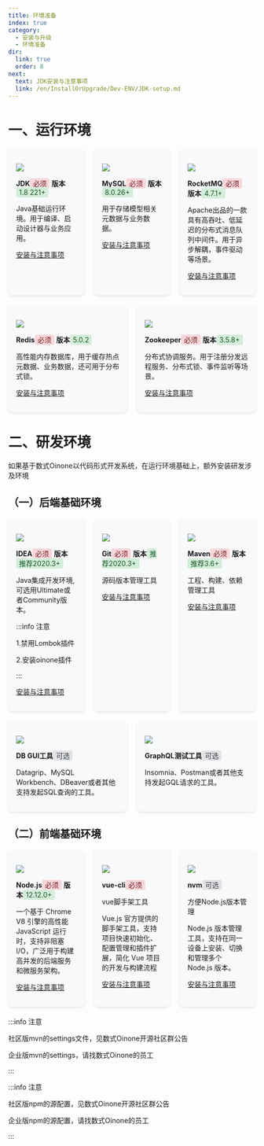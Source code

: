```yaml
---
title: 环境准备
index: true
category:
  - 安装与升级
  - 环境准备
dir:
  link: true
  order: 8
next:
  text: JDK安装与注意事项
  link: /en/InstallOrUpgrade/Dev-ENV/JDK-setup.md
---
```

# 一、运行环境

<div style="display: flex; gap: 20px; margin: 20px 0;">

  <div style="flex: 1; background: #f8f9fa; border-radius: 8px; padding: 16px; box-shadow: 0 2px 5px rgba(0,0,0,0.1);">

![](https://oinone-jar.oss-cn-zhangjiakou.aliyuncs.com/welcome-document/Installation-and-Upgrade/Preparing-the-development-environment/jdk.png)

**JDK**<span style="background-color:#f8d7da; color:#721c24; padding:2px 6px; border-radius:4px;">必须</span>
**版本**<span style="background-color:#d4edda; color:#155724; padding:2px 6px; border-radius:4px;">1.8 221+</span>

Java基础运行环境。用于编译、启动设计器与业务应用。

[安装与注意事项](/zh-cn/InstallOrUpgrade/Dev-ENV/JDK-setup.md)
  </div>

  <div style="flex: 1; background: #f8f9fa; border-radius: 8px; padding: 16px; box-shadow: 0 2px 5px rgba(0,0,0,0.1);">

![](https://oinone-jar.oss-cn-zhangjiakou.aliyuncs.com/welcome-document/Installation-and-Upgrade/Preparing-the-development-environment/mysql.png)

**MySQL**<span style="background-color:#f8d7da; color:#721c24; padding:2px 6px; border-radius:4px;">必须</span>
**版本**<span style="background-color:#d4edda; color:#155724; padding:2px 6px; border-radius:4px;">8.0.26+</span>

用于存储模型相关元数据与业务数据。

[安装与注意事项](/zh-cn/InstallOrUpgrade/Dev-ENV/MySQL-setup.md)
  </div>

  <div style="flex: 1; background: #f8f9fa; border-radius: 8px; padding: 16px; box-shadow: 0 2px 5px rgba(0,0,0,0.1);">

![](https://oinone-jar.oss-cn-zhangjiakou.aliyuncs.com/welcome-document/Installation-and-Upgrade/Preparing-the-development-environment/rocketMQ.png)

**RocketMQ**<span style="background-color:#f8d7da; color:#721c24; padding:2px 6px; border-radius:4px;">必须</span>
**版本**<span style="background-color:#d4edda; color:#155724; padding:2px 6px; border-radius:4px;">4.7.1+</span>

Apache出品的一款具有高吞吐、低延迟的分布式消息队列中间件。用于异步解耦，事件驱动等场景。

[安装与注意事项](/zh-cn/InstallOrUpgrade/Dev-ENV/RocketMQ-setup.md)
  </div>
</div>

<div style="display: flex; gap: 20px; margin: 20px 0;">

  <div style="flex: 1; background: #f8f9fa; border-radius: 8px; padding: 16px; box-shadow: 0 2px 5px rgba(0,0,0,0.1);">

![](https://oinone-jar.oss-cn-zhangjiakou.aliyuncs.com/welcome-document/Installation-and-Upgrade/Preparing-the-development-environment/redis.png?x-oss-process=image/resize,h_196)

**Redis**<span style="background-color:#f8d7da; color:#721c24; padding:2px 6px; border-radius:4px;">必须</span>
**版本**<span style="background-color:#d4edda; color:#155724; padding:2px 6px; border-radius:4px;">5.0.2</span>

高性能内存数据库，用于缓存热点元数据、业务数据，还可用于分布式锁。

[安装与注意事项](/zh-cn/InstallOrUpgrade/Dev-ENV/Redis-setup.md)
  </div>

  <div style="flex: 1; background: #f8f9fa; border-radius: 8px; padding: 16px; box-shadow: 0 2px 5px rgba(0,0,0,0.1);">

![](https://oinone-jar.oss-cn-zhangjiakou.aliyuncs.com/welcome-document/Installation-and-Upgrade/Preparing-the-development-environment/zookeeper.png?x-oss-process=image/resize,h_196)

**Zookeeper**<span style="background-color:#f8d7da; color:#721c24; padding:2px 6px; border-radius:4px;">必须</span>
**版本**<span style="background-color:#d4edda; color:#155724; padding:2px 6px; border-radius:4px;">3.5.8+ </span>

分布式协调服务。用于注册分发远程服务、分布式锁、事件监听等场景。

[安装与注意事项](/zh-cn/InstallOrUpgrade/Dev-ENV/Zookeeper-setup.md)
  </div>

</div>



# 二、研发环境
如果基于数式Oinone以代码形式开发系统，在运行环境基础上，额外安装研发涉及环境

## （一）后端基础环境

<div style="display: flex; gap: 20px; margin: 20px 0;">

  <div style="flex: 1; background: #f8f9fa; border-radius: 8px; padding: 16px; box-shadow: 0 2px 5px rgba(0,0,0,0.1);">

  ![](https://oinone-jar.oss-cn-zhangjiakou.aliyuncs.com/welcome-document/Installation-and-Upgrade/Preparing-the-development-environment/idea.png)

**IDEA**<span style="background-color:#f8d7da; color:#721c24; padding:2px 6px; border-radius:4px;">必须</span>
**版本**<span style="background-color:#d4edda; color:#155724; padding:2px 6px; border-radius:4px;">推荐2020.3+</span>

Java集成开发环境, 可选用Ultimate或者Community版本。

:::info 注意

1.禁用Lombok插件

2.安装oinone插件

:::

[安装与注意事项](/zh-cn/DevManual/Tutorials/setup-guide.md#三、后端额外工具)
  </div>

  <div style="flex: 1; background: #f8f9fa; border-radius: 8px; padding: 16px; box-shadow: 0 2px 5px rgba(0,0,0,0.1);">

  ![](https://oinone-jar.oss-cn-zhangjiakou.aliyuncs.com/welcome-document/Installation-and-Upgrade/Preparing-the-development-environment/git.png)

**Git**<span style="background-color:#f8d7da; color:#721c24; padding:2px 6px; border-radius:4px;">必须</span>
**版本**<span style="background-color:#d4edda; color:#155724; padding:2px 6px; border-radius:4px;">推荐2020.3+</span>

源码版本管理工具

[安装与注意事项](/zh-cn/InstallOrUpgrade/Dev-ENV/Git-setup.md)

  </div>

  <div style="flex: 1; background: #f8f9fa; border-radius: 8px; padding: 16px; box-shadow: 0 2px 5px rgba(0,0,0,0.1);">

  ![](https://oinone-jar.oss-cn-zhangjiakou.aliyuncs.com/welcome-document/Installation-and-Upgrade/Preparing-the-development-environment/maven.png)

**Maven**<span style="background-color:#f8d7da; color:#721c24; padding:2px 6px; border-radius:4px;">必须</span>
**版本**<span style="background-color:#d4edda; color:#155724; padding:2px 6px; border-radius:4px;">推荐3.6+</span>

工程、构建、依赖管理工具

[安装与注意事项](/zh-cn/InstallOrUpgrade/Dev-ENV/Maven-setup.md)

  </div>

</div>

<div style="display: flex; gap: 20px; margin: 20px 0;">

  <div style="flex: 1; background: #f8f9fa; border-radius: 8px; padding: 16px; box-shadow: 0 2px 5px rgba(0,0,0,0.1);">

  ![](https://oinone-jar.oss-cn-zhangjiakou.aliyuncs.com/welcome-document/Installation-and-Upgrade/Preparing-the-development-environment/mysql.png?x-oss-process=image/resize,h_196)

**DB GUI工具**<span style="background-color:#e2e3e5; color:#383d41; padding:2px 6px; border-radius:4px;">可选</span>

Datagrip、MySQL Workbench、DBeaver或者其他支持发起SQL查询的工具。

  </div>

  <div style="flex: 1; background: #f8f9fa; border-radius: 8px; padding: 16px; box-shadow: 0 2px 5px rgba(0,0,0,0.1);">

  ![](https://oinone-jar.oss-cn-zhangjiakou.aliyuncs.com/welcome-document/Installation-and-Upgrade/Preparing-the-development-environment/graphQL.png?x-oss-process=image/resize,h_196)

**GraphQL测试工具**<span style="background-color:#e2e3e5; color:#383d41; padding:2px 6px; border-radius:4px;">可选</span>

Insomnia、Postman或者其他支持发起GQL请求的工具。

  </div>

</div>



## （二）前端基础环境

<div style="display: flex; gap: 20px; margin: 20px 0;">

  <div style="flex: 1; background: #f8f9fa; border-radius: 8px; padding: 16px; box-shadow: 0 2px 5px rgba(0,0,0,0.1);">

  ![](https://oinone-jar.oss-cn-zhangjiakou.aliyuncs.com/welcome-document/Installation-and-Upgrade/Preparing-the-development-environment/node.png)

**Node.js**<span style="background-color:#f8d7da; color:#721c24; padding:2px 6px; border-radius:4px;">必须</span>
**版本**<span style="background-color:#d4edda; color:#155724; padding:2px 6px; border-radius:4px;">12.12.0+</span>

一个基于 Chrome V8 引擎的高性能 JavaScript 运行时，支持非阻塞 I/O，广泛用于构建高并发的后端服务和微服务架构。

[安装与注意事项](/zh-cn/InstallOrUpgrade/Dev-ENV/Node.js-setup.md)

  </div>

  <div style="flex: 1; background: #f8f9fa; border-radius: 8px; padding: 16px; box-shadow: 0 2px 5px rgba(0,0,0,0.1);">

  ![](https://oinone-jar.oss-cn-zhangjiakou.aliyuncs.com/welcome-document/Installation-and-Upgrade/Preparing-the-development-environment/vue-cli.png)

**vue-cli**<span style="background-color:#f8d7da; color:#721c24; padding:2px 6px; border-radius:4px;">必须</span>

vue脚手架工具

Vue.js 官方提供的脚手架工具，支持项目快速初始化、配置管理和插件扩展，简化 Vue 项目的开发与构建流程

[安装与注意事项](/zh-cn/InstallOrUpgrade/Dev-ENV/Node.js-setup.md#三、进阶)

  </div>

  <div style="flex: 1; background: #f8f9fa; border-radius: 8px; padding: 16px; box-shadow: 0 2px 5px rgba(0,0,0,0.1);">

  ![](https://oinone-jar.oss-cn-zhangjiakou.aliyuncs.com/welcome-document/Installation-and-Upgrade/Preparing-the-development-environment/nvm.png)

**nvm**<span style="background-color:#e2e3e5; color:#383d41; padding:2px 6px; border-radius:4px;">可选</span>

方便Node.js版本管理

Node.js 版本管理工具，支持在同一设备上安装、切换和管理多个 Node.js 版本。

[安装与注意事项](/zh-cn/InstallOrUpgrade/Dev-ENV/Node.js-setup.md#三、进阶)

  </div>

</div>

:::info 注意

社区版mvn的settings文件，见数式Oinone开源社区群公告

企业版mvn的settings，请找数式Oinone的员工

:::

:::info 注意

社区版npm的源配置，见数式Oinone开源社区群公告

企业版npm的源配置，请找数式Oinone的员工

:::



##




